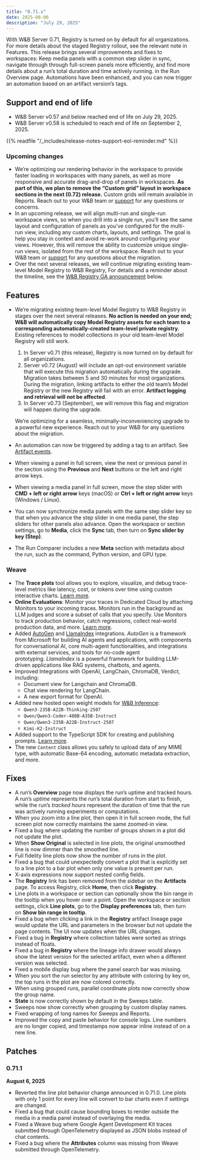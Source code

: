 ```yaml
---
title: "0.71.x"
date: 2025-08-06
description: "July 29, 2025"
---
```


With W&B Server 0.71, Registry is turned on by default for all organizations. For more details about the staged Registry rollout, see the relevant note in Features. This release brings several improvements and fixes to workspaces: Keep media panels with a common step slider in sync, navigate through through full-screen panels more efficiently, and find more details about a run’s total duration and time actively running. in the Run Overview page. Automations have been enhanced, and you can now trigger an automation based on an artifact version’s tags. <!-- more -->

<!--The latest patch is **v0.70.1**. Refer to [Patches]({{< relref "#patches" >}}).-->

## Support and end of life
<ul>
  <li>W&B Server v0.57 and below reached end of life on July 29, 2025.</li>
  <li>W&B Server v0.58 is scheduled to reach end of life on September 2, 2025.</li>
</ul><!-- This is in HTML to fix the admonition included below showing up as a child of the second item -->

{{% readfile "/_includes/release-notes-support-eol-reminder.md" %}}

### Upcoming changes
- We’re optimizing our rendering behavior in the workspace to provide faster loading in workspaces with many panels, as well as more responsive and accurate drag-and-drop of panels in workspaces. **As part of this, we plan to remove the “Custom grid” layout in workspace sections in the next (0.72) release.** Custom grids will remain available in Reports. Reach out to your W&B team or [support](mailto:support@wandb.ai) for any questions or concerns.
- In an upcoming release, we will align multi-run and single-run workspace views, so when you drill into a single run, you’ll see the same layout and configuration of panels as you’ve configured for the multi-run view, including any custom charts, layouts, and settings. The goal is help you stay in context and avoid re-work around configuring your views. However, this will remove the ability to customize unique single-run views, isolated from the rest of the workspace. Reach out to your W&B team or [support](mailto:support@wandb.ai) for any questions about the migration.
- Over the next several releases, we will continue migrating existing team-level Model Registry to W&B Registry, For details and a reminder about the timeline, see the [W&B Registry GA announcement](#registry_ga_announcement) below.

## Features
- <a id="registry_ga_announcement"></a> We’re migrating existing team-level Model Registry to W&B Registry in stages over the next several releases. **No action is needed on your end; W&B will automatically copy Model Registry assets for each team to a corresponding automatically-created team-level private registry.**  Existing references to model collections in your old team-level Model Registry will still work.
    1. In Server v0.71 (this release), Registry is now turned on by default for all organizations.
    2. Server v0.72 (August) will include an opt-out environment variable that will execute this migration automatically during the upgrade. Migration takes between 5 and 30 minutes for most organizations. During the migration, linking artifacts to either the old team’s Model Registry or the new Registry will fail with an error. **Artifact logging and retrieval will not be affected**.
    3. In Server v0.73 (September), we will remove this flag and migration will happen during the upgrade.

    We’re optimizing for a seamless, minimally-inconveniencing upgrade to a powerful new experience. Reach out to your W&B for any questions about the migration.
- An automation can now be triggered by adding a tag to an artifact. See [Artifact events](/guides/core/automations/automation-events#artifact-events).
- When viewing a panel in full screen, view the next or previous panel in the section using the **Previous** and **Next** buttons or the left and right arrow keys.
- When viewing a media panel in full screen, move the step slider with **CMD + left or right arrow** keys (macOS) or **Ctrl + left or right arrow** keys (Windows / Linux).
- You can now synchronize media panels with the same step slider key so that when you advance the step slider in one media panel, the step sliders for other panels also advance. Open the workspace or section settings, go to **Media**, click the **Sync** tab, then turn on **Sync slider by key (Step)**.
- The Run Comparer includes a new **Meta** section with metadata about the run, such as the command, Python version, and GPU type.

### Weave
- The **Trace plots** tool allows you to explore, visualize, and debug trace-level metrics like latency, cost, or tokens over time using custom interactive charts. [Learn more](https://weave-docs.wandb.ai/guides/tracking/trace-plots/).
- **Online Evaluations**: Monitor your traces in Dedicated Cloud by attaching Monitors to your incoming traces. Monitors run in the background as LLM judges and score a subset of calls that you specify. Use Monitors to track production behavior, catch regressions, collect real-world production data, and more. [Learn more](https://weave-docs.wandb.ai/guides/evaluation/guardrails_and_monitors).
- Added [AutoGen](https://weave-docs.wandb.ai/guides/integrations/autogen) and [LlamaIndex](https://weave-docs.wandb.ai/guides/integrations/llamaindex) integrations. _AutoGen_ is a framework from Microsoft for building AI agents and applications, with components for conversational AI, core multi-agent functionalities, and integrations with external services, and tools for no-code agent prototyping. _LlamaIndex_ is a powerful framework for building LLM-driven applications like RAG systems, chatbots, and agents.
- Improved Integrations with OpenAI, LangChain, ChromaDB, Verdict, including:
  - Document view for Langchain and ChromaDB.
  - Chat view rendering for LangChain.
  - A new export format for OpenAI.
- Added new hosted open weight models for [W&B Inference](https://wandb.ai/inference):
    - `Qwen3-235B-A22B-Thinking-2507`
    - `Qwen/Qwen3-Coder-480B-A35B-Instruct`
    - `Qwen/Qwen3-235B-A22B-Instruct-2507`
    - `Kimi-K2-Instruct`
- Added support to the TypeScript SDK for creating and publishing prompts. [Learn more](https://weave-docs.wandb.ai/guides/core-types/prompts/).
- The new `Content` class allows you safely to upload data of any MIME type, with automatic Base-64 encoding, automatic metadata extraction, and more.

## Fixes
- A run’s **Overview** page now displays the run’s uptime and tracked hours. A run’s *uptime* represents the run’s total duration from start to finish, while the run’s *tracked hours* represent the duration of time that the run was actively running experiments or computations.
- When you zoom into a line plot, then open it in full screen mode, the full screen plot now correctly maintains the same zoomed-in view.
- Fixed a bug where updating the number of groups shown in a plot did not update the plot.
- When **Show Original** is selected in line plots, the original unsmoothed line is now dimmer than the smoothed line.
- Full fidelity line plots now show the number of runs in the plot.
- Fixed a bug that could unexpectedly convert a plot that is explicitly set to a line plot to a bar plot when only one value is present per run.
- X-axis expressions now support nested config fields.
- The **Registry** link has been removed from the sidebar on the **Artifacts** page. To access Registry, click **Home**, then click **Registry**.
- Line plots in a workspace or section can optionally show the bin range in the tooltip when you hover over a point. Open the workspace or section settings, click **Line plots**, go to the **Display preferences** tab, then turn on **Show bin range in tooltip**.
- Fixed a bug when clicking a link in the **Registry** artifact lineage page would update the URL and parameters in the browser but not update the page contents. The UI now updates when the URL changes.
- Fixed a bug in **Registry** where collection tables were sorted as strings instead of floats.
- Fixed a bug in **Registry** where the lineage info drawer would always show the latest version for the selected artifact, even when a different version was selected.
- Fixed a mobile display bug where the panel search bar was missing.
- When you sort the run selector by any attribute with coloring by key on, the top runs in the plot are now colored correctly.
- When using grouped runs, parallel coordinate plots now correctly show the group name.
- **State** is now correctly shown by default in the Sweeps table.
- Sweeps now show correctly when grouping by custom display names.
- Fixed wrapping of long names for Sweeps and Reports.
- Improved the copy and paste behavior for console logs. Line numbers are no longer copied, and timestamps now appear inline instead of on a new line.

## Patches
### 0.71.1
**August 6, 2025**
- Reverted the line plot behavior change announced in 0.71.0. Line plots with only 1 point for every line will convert to bar charts even if settings are changed.
- Fixed a bug that could cause bounding boxes to render outside the media in a media panel instead of overlaying the media.
- Fixed a Weave bug where Google Agent Development Kit traces submitted through OpenTelemetry displayed as JSON blobs instead of chat contents.
- Fixed a bug where the **Attributes** column was missing from Weave submitted through OpenTelemetry.